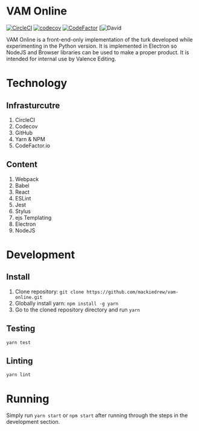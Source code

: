 # VAM Online
[![CircleCI](https://circleci.com/gh/mackiedrew/vam-online.svg?style=shield&circle-token=383514250cad12e2dde115ce5af3225907b390f2)](https://circleci.com/gh/mackiedrew/vam-online)
[![codecov](https://codecov.io/gh/mackiedrew/vam-online/branch/master/graph/badge.svg?token=7cyF0ihR2C)](https://codecov.io/gh/mackiedrew/vam-online)
[![CodeFactor](https://www.codefactor.io/repository/github/mackiedrew/vam-online/badge)](https://www.codefactor.io/repository/github/mackiedrew/vam-online)
[![David](https://david-dm.org/mackiedrew/vam-online.svg)

VAM Online is a front-end-only implementation of the turk developed while experimenting in the Python version. It is implemented in Electron so NodeJS and Browser libraries can be used to make a proper product. It is intended for internal use by Valence Editing.

# Technology

## Infrasturcutre
1. CircleCI
2. Codecov
3. GitHub
4. Yarn & NPM
5. CodeFactor.io

## Content
1. Webpack
2. Babel
3. React
4. ESLint
5. Jest
6. Stylus
7. ejs Templating
8. Electron
9. NodeJS

# Development

## Install
1. Clone repository: `git clone https://github.com/mackiedrew/vam-online.git`
2. Globally install yarn: `npm install -g yarn`
3. Go to the cloned repository directory and run `yarn`

## Testing
`yarn test`

## Linting
`yarn lint`

# Running
Simply run `yarn start` or `npm start` after running through the steps in the development section.
